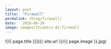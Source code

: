 ```yaml
---
layout: post
title:  "Firewall"
permalink: /blog/firewall/
date:   2018-06-29
image: images/ttcomics-81-firewall
---
```

![{{ page.title }}]({{ site.url }}/{{ page.image }}.jpg)
